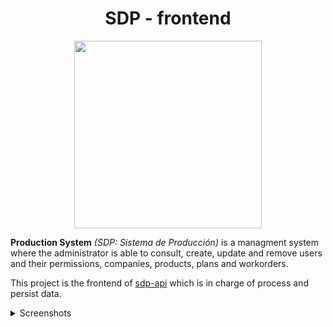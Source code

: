 
<div align="center">
  
  # SDP - frontend
  
  <img width="300" src="https://github.com/pabloluceroschneider/sdp-frontend/assets/43233080/d6b9e43f-30d6-4c7c-9a35-4f4ae52a415a" />
</div>

**Production System** *(SDP: Sistema de Producción)* is a managment system where the administrator is able to consult, create, update and remove users and their permissions, companies, products, plans and workorders.

This project is the frontend of [sdp-api](https://github.com/pabloluceroschneider/sdp-backend) which is in charge of process and persist data.

<details>
  <summary>Screenshots</summary>
  <br/>
  <img src="https://github.com/pabloluceroschneider/sdp-frontend/assets/43233080/c34934b0-6e10-4215-a948-73cf8ab5bbe7" />
    
  <img src="https://github.com/pabloluceroschneider/sdp-frontend/assets/43233080/d52b3d7a-2acb-4c10-b67e-dcea2235c723" />

</details>
